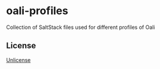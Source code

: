 # oali-profiles
Collection of SaltStack files used for different profiles of Oali

## License
[Unlicense](https://unlicense.org/)
